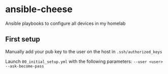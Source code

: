 # ansible-cheese
Ansible playbooks to configure all devices in my homelab

## First setup
Manually add your pub key to the user on the host in `.ssh/authorized_keys`

Launch `00_initial_setup.yml` with the following parameters:
`--user <user> --ask-become-pass` 